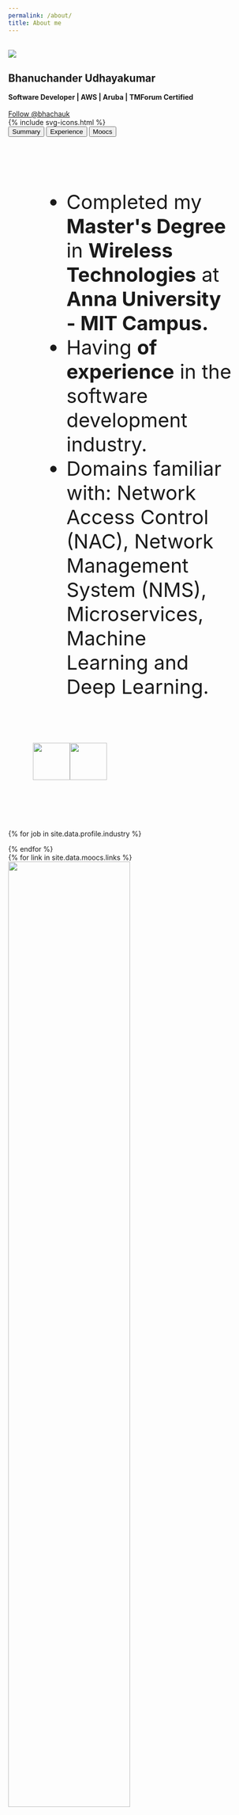 ```yaml
---
permalink: /about/
title: About me
---
```


<br>
<link href="https://languages.abranhe.com/logos.css" rel="stylesheet">

<div class="column1">
<img src="/images/bhanuchander_udhayakumar.jpeg">
<div class="txt-center">
    <h2>Bhanuchander Udhayakumar</h2>
    <b>Software Developer | AWS | Aruba | TMForum Certified</b><br><br>
    <!-- <a href="https://twitter.com/Bhanuchander_U?ref_src=twsrc%5Etfw" class="twitter-follow-button" data-size="large" data-show-count="true">Follow @Bhanuchander_U</a><script async src="https://platform.twitter.com/widgets.js" charset="utf-8"></script>-->
    <a class="github-button" href="https://github.com/bhachauk" data-size="large" data-show-count="true" aria-label="Follow @bhachauk on GitHub">Follow @bhachauk</a>
    <!--<script src="https://apis.google.com/js/platform.js"></script>
    <div class="g-ytsubscribe" data-channelid="UC2JbRYaC-USnGgzEi2uiaqQ" data-layout="default" data-theme="dark" data-count="default"></div>-->
    <!--[![Downloads](https://i1.wp.com/stackoverflow.com/users/flair/8331235.png)](https://stackoverflow.com/users/8331235/bhanuchander-udhayakumar)-->
</div>
<div class="wrapper-svg">
    <div class="svgBox">
      {% include svg-icons.html %}
    </div>
</div>
</div>

<div class="column2">
<div class="abtBtnContainer" style="margin-bottom: 50px;">
<button onclick="toggle(event,'summary')" class="cmnBtn currentBtn">Summary</button>
<button onclick="toggle(event,'profile')" class="cmnBtn">Experience</button>
<button onclick="toggle(event,'moocs')" class="cmnBtn">Moocs</button>
</div>
<br>

<div class="show summary" style="margin: 0px 50px 100px 50px; font-size: 40;">
<ul>
<li>Completed my <b>Master's Degree</b> in <b>Wireless Technologies</b> at <b>Anna University - MIT Campus.</b></li>
<li>Having <b><span id="experience"></span> of experience</b> in the software development industry.</li>
<li>Domains familiar with: Network Access Control (NAC), Network Management System (NMS),  Microservices, Machine Learning and Deep Learning.</li>
</ul>
<br>
<div style="display: flex;">
<a href="https://www.tmforum.org/training-certification/certification-listing/"><img src="https://www.tmforum.org/wp-content/uploads/2020/06/AIDM-badge.png" width="75"/></a>
<a href="https://bhachauk.github.io/images/aws_ccp.png"><img src="https://images.credly.com/images/00634f82-b07f-4bbd-a6bb-53de397fc3a6/image.png" width="75"/></a>
</div>
</div>

<script>
    const joiningDate = new Date('2017-07-01');
    const currentDate = new Date();
    let years = currentDate.getFullYear() - joiningDate.getFullYear();
    let months = currentDate.getMonth() - joiningDate.getMonth();
    if (months < 0) {
        years--;
        months += 12;
    }
    if (months > 0) {
        months = `and ${months} months`;
    } else {
        months = "+";
    }
    document.getElementById('experience').textContent = `${years} years ${months}`;
</script>


{% for job in site.data.profile.industry %}
<div class="profileCard profile show " style="display:none; margin: 5%;">


<table style="display: flex;">
<tr><td>
<div style="margin-right: 30px; min-width: 30%; min-height: 70%;text-align: center;"><a href="{{job.link}}"><img src="{{job.logo}}"/></a></div>
</td>
<td>
<div>
<h4>{{job.designation}}</h4>
<b>{{job.company}}, {{job.location}}</b>
<p >{{job.teams}}</p>
<p style="color: #699">{{job.period}}</p>
</div>
</td></tr>
</table>
</div>
{% endfor %}

<script>
var coll = document.getElementsByClassName("collapsible");
var i;

for (i = 0; i < coll.length; i++) {
  coll[i].addEventListener("click", function() {
    this.classList.toggle("active");
    var content = this.nextElementSibling;
    if (content.style.display === "block") {
      content.style.display = "none";
    } else {
      content.style.display = "block";
    }
  });
}
</script>

<div class="slideshow-container moocs show">
  {% for link in site.data.moocs.links %}
  <div class="mySlides fade">
    <img src="{{link}}" style="width:70%">
  </div>
  {% endfor %}
  <a class="prev" onclick="plusSlides(-1)">&#10094;</a>
  <a class="next" onclick="plusSlides(1)">&#10095;</a>
</div>

<div style="text-align:center" class="moocs show">
  {% assign i = 0 %}
  {% for link in site.data.moocs.links %}
    {% assign i = i | plus:1 %}
    <span class="dot" onclick="currentSlide({{i}})"></span>
  {% endfor %}
</div>
<script>plusSlides(1);plusSlides(-1)</script>
<br>
</div>
